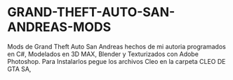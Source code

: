 # GRAND-THEFT-AUTO-SAN-ANDREAS-MODS
Mods de Grand Theft Auto San Andreas hechos de mi autoria programados en C#, Modelados en 3D MAX, Blender y Texturizados con Adobe Photoshop. Para Instalarlos pegue los archivos Cleo en la carpeta CLEO DE GTA SA,
